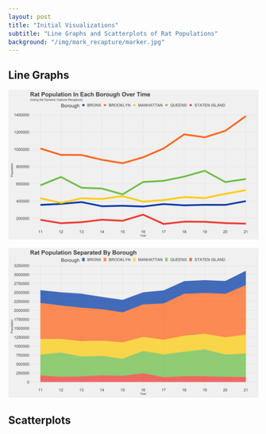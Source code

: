 ```yaml
---
layout: post
title: "Initial Visualizations"
subtitle: "Line Graphs and Scatterplots of Rat Populations"
background: "/img/mark_recapture/marker.jpg"
---
```


## Line Graphs

![Non-Stacked](https://raw.githubusercontent.com/marmar897/RatsData/main/Graphs/mari_Graph_Non-Stacked_3x5.png)

![Stacked](/img/initial_vis/Graph_Stacked_3x5.png)

## Scatterplots
